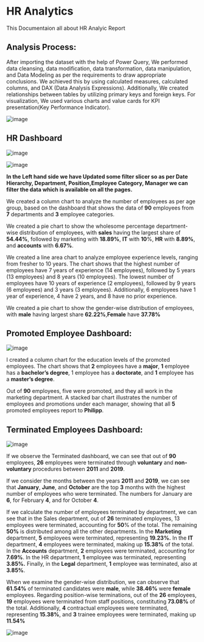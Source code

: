  # **HR Analytics**
 
This Documentaion all about HR Analyic Report
 
## **Analysis Process**:
 
After importing the dataset with the help of Power Query, We performed data cleansing, data modification, data transformation, data manipulation, and Data Modeling as per the requirements to draw appropriate conclusions. We achieved this by using calculated measures, calculated columns, and DAX (Data Analysis Expressions). Additionally, We created relationships between tables by utilizing primary keys and foreign keys. For visualization, We used various charts and value cards for KPI presentation(Key Performance Indicator).


![image](https://github.com/github-aapmor/PowerBI-Reports/assets/149660927/2f4c10da-13f9-46fe-be60-a6b7f03bdbde)

 
## **HR Dashboard**


![image](https://github.com/github-aapmor/PowerBI-Reports/assets/149660927/59b1613f-1d75-4f6d-a617-d52a17ed11b9)


![image](https://github.com/github-aapmor/PowerBI-Reports/assets/149660927/8958e15c-2bbc-4492-a14a-908e7ec75dbe)

**In the Left hand side we have Updated some filter slicer so as per Date Hierarchy, Department, Position,Employee Category, Manager we can filter the data which is available on all the pages.**




We created a column chart to analyze the number of employees as per age group, based on the dashboard that shows the data of **90** employees from **7** departments and **3** employee categories.


We created a pie chart to show the wholesome percentage department-wise distribution of employees, with **sales** having the largest share of **54.44%**, followed by marketing with **18.89%**, **IT** with **10**%, **HR** with **8.89%**, and **accounts** with **6.67%**.

We created a line area chart to analyze employee experience levels, ranging from fresher to 10 years. The chart shows that the highest number of employees have 7 years of experience (14 employees), followed by 5 years (13 employees) and 8 years (10 employees). The lowest number of employees have 10 years of experience (2 employees), followed by 9 years (6 employees) and 3 years (3 employees). Additionally, 6 employees have 1 year of experience, 4 have 2 years, and 8 have no prior experience.

 
We created a pie chart to show the gender-wise distribution of employees, with **male** having largest share **62.22%**,**Female** have **37.78%**


## Promoted Employee Dashboard:



![image](https://github.com/github-aapmor/PowerBI-Reports/assets/149660927/cd5bbe30-d23a-4913-b627-9e9a553222fe)


  I created a column chart for the education levels of the promoted employees. The chart shows that **2** employees have a **major**, **1** employee has a **bachelor’s degree**, 1 employee has a **doctorate**, and **1** employee has a **master’s degree**.

  Out of **90** employees, five were promoted, and they all work in the marketing department. A stacked bar chart illustrates the number of employees and promotions under each manager, showing that all **5** promoted employees report to **Philipp**.


## Terminated Employees Dashboard:




![image](https://github.com/github-aapmor/PowerBI-Reports/assets/149660927/a1aeae83-0ed0-4549-b71b-dfcc3b4cf309)




If we observe the Terminated dashboard, we can see that out of **90** employees, **26** employees were terminated through **voluntary** and **non-voluntary** procedures between **2011** and **2019**.

If we consider the months between the years **2011** and **2019**, we can see that **January**, **June**, and **October** are the top **3** months with the highest number of employees who were terminated. The numbers for January are **6**, for February **4**, and for October **4**.

If we calculate the number of employees terminated by department, we can see that in the Sales department, out of **26** terminated employees, 13 employees were terminated, accounting for **50**% of the total. The remaining **50%** is distributed among all the other departments. In the **Marketing** department, **5** employees were terminated, representing **19.23%.** In the **IT** department, **4** employees were terminated, making up **15.38%**  of the total. In the **Accounts** department, **2** employees were terminated, accounting for **7.69%**. In the HR department, **1** employee was terminated, representing **3.85%.** Finally, in the **Legal** department, **1** employee was terminated, also at **3.85%**.

When we examine the gender-wise distribution, we can observe that **61.54%** of terminated candidates were **male**, while **38.46%** were **female** employees. Regarding position-wise terminations, out of the **26** employees, **19** employees were terminated from staff positions, constituting **73.08%** of the total. Additionally, **4** contractual employees were terminated, representing **15.38%**, and **3** trainee employees were terminated, making up **11.54%**

![image](https://github.com/github-aapmor/PowerBI-Reports/assets/149660927/f84bcd20-28b2-4aa1-8331-d60df288b6c6)





